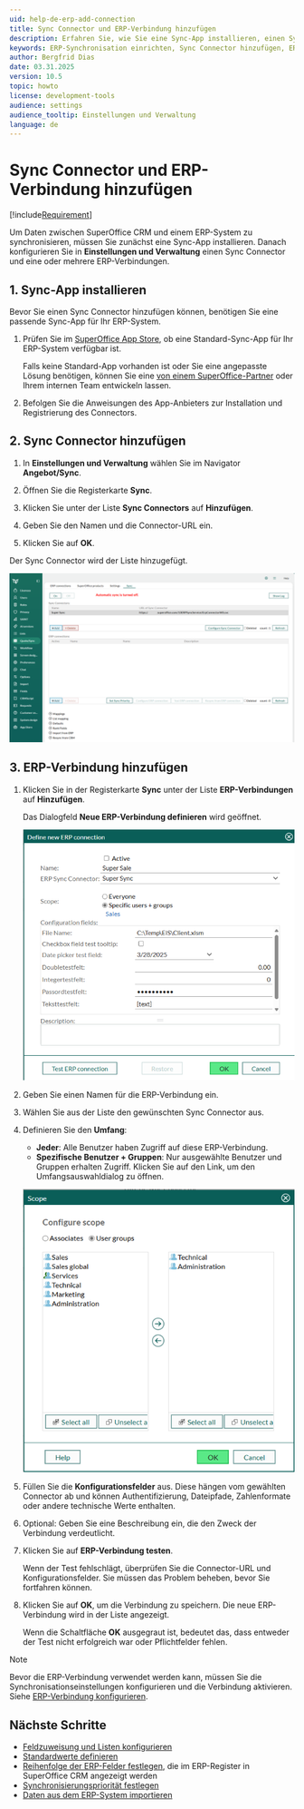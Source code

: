 ```yaml
---
uid: help-de-erp-add-connection
title: Sync Connector und ERP-Verbindung hinzufügen
description: Erfahren Sie, wie Sie eine Sync-App installieren, einen Sync Connector hinzufügen und ERP-Verbindungen erstellen, um die Synchronisation zwischen SuperOffice CRM und einem ERP-System zu ermöglichen.
keywords: ERP-Synchronisation einrichten, Sync Connector hinzufügen, ERP-Verbindung hinzufügen, ERP-Verbindung testen, ERP-Verbindung, Connector, Synchronisation, ERP
author: Bergfrid Dias
date: 03.31.2025
version: 10.5
topic: howto
license: development-tools
audience: settings
audience_tooltip: Einstellungen und Verwaltung
language: de
---
```


# Sync Connector und ERP-Verbindung hinzufügen

[!include[Requirement](../../learn/includes/req-expander-services.md)]

Um Daten zwischen SuperOffice CRM und einem ERP-System zu synchronisieren, müssen Sie zunächst eine Sync-App installieren. Danach konfigurieren Sie in **Einstellungen und Verwaltung** einen Sync Connector und eine oder mehrere ERP-Verbindungen.

## 1. Sync-App installieren

Bevor Sie einen Sync Connector hinzufügen können, benötigen Sie eine passende Sync-App für Ihr ERP-System.

1. Prüfen Sie im [SuperOffice App Store][7], ob eine Standard-Sync-App für Ihr ERP-System verfügbar ist.

    Falls keine Standard-App vorhanden ist oder Sie eine angepasste Lösung benötigen, können Sie eine [von einem SuperOffice-Partner][8] oder Ihrem internen Team entwickeln lassen.

1. Befolgen Sie die Anweisungen des App-Anbieters zur Installation und Registrierung des Connectors.

## <a id="connector"></a>2. Sync Connector hinzufügen

1. In **Einstellungen und Verwaltung** wählen Sie im Navigator <i class="ph ph-barcode" aria-label="Barcode icon"></i> **Angebot/Sync**.

1. Öffnen Sie die Registerkarte **Sync**.

1. Klicken Sie unter der Liste **Sync Connectors** auf **Hinzufügen**.

1. Geben Sie den Namen und die Connector-URL ein.

1. Klicken Sie auf **OK**.

Der Sync Connector wird der Liste hinzugefügt.

![Sync-Registerkarte mit einem Sync Connector in Einstellungen und Verwaltung -screenshot][img1]

## <a id="connection"></a>3. ERP-Verbindung hinzufügen

1. Klicken Sie in der Registerkarte **Sync** unter der Liste **ERP-Verbindungen** auf **Hinzufügen**.

    Das Dialogfeld **Neue ERP-Verbindung definieren** wird geöffnet.

    ![Dialog Neue ERP-Verbindung definieren mit Beispieldaten -screenshot][img2]

1. Geben Sie einen Namen für die ERP-Verbindung ein.

1. Wählen Sie aus der Liste den gewünschten Sync Connector aus.

1. Definieren Sie den **Umfang**:

    * **Jeder**: Alle Benutzer haben Zugriff auf diese ERP-Verbindung.
    * **Spezifische Benutzer + Gruppen**: Nur ausgewählte Benutzer und Gruppen erhalten Zugriff. Klicken Sie auf den Link, um den Umfangsauswahldialog zu öffnen.

    ![Dialog Unfang konfigurieren mit Benutzergruppenauswahl -screenshot][img3]

1. Füllen Sie die **Konfigurationsfelder** aus. Diese hängen vom gewählten Connector ab und können Authentifizierung, Dateipfade, Zahlenformate oder andere technische Werte enthalten.

1. Optional: Geben Sie eine Beschreibung ein, die den Zweck der Verbindung verdeutlicht.

1. Klicken Sie auf **ERP-Verbindung testen**.

    Wenn der Test fehlschlägt, überprüfen Sie die Connector-URL und Konfigurationsfelder. Sie müssen das Problem beheben, bevor Sie fortfahren können.

1. Klicken Sie auf **OK**, um die Verbindung zu speichern. Die neue ERP-Verbindung wird in der Liste angezeigt.

    Wenn die Schaltfläche **OK** ausgegraut ist, bedeutet das, dass entweder der Test nicht erfolgreich war oder Pflichtfelder fehlen.

> [!NOTE]
> Bevor die ERP-Verbindung verwendet werden kann, müssen Sie die Synchronisationseinstellungen konfigurieren und die Verbindung aktivieren. Siehe [ERP-Verbindung konfigurieren][1].

## Nächste Schritte

* [Feldzuweisung und Listen konfigurieren][1]
* [Standardwerte definieren][3]
* [Reihenfolge der ERP-Felder festlegen][4], die im ERP-Register in SuperOffice CRM angezeigt werden
* [Synchronisierungspriorität festlegen][5]
* [Daten aus dem ERP-System importieren][6]

<!-- Referenced links -->
[1]: configure.md
[3]: configure.md#defaults
[4]: configure.md#rank
[5]: configure.md#priority
[6]: ../../admin/import/learn/import-from-erp.md
[7]: https://online.superoffice.com/appstore/app/search?phrase=sync
[8]: ../../developer-portal/custom-app/index.md

<!-- Referenced images -->
[img1]: ../../../media/loc/en/erp/sync-connectors-list.png
[img2]: ../../../media/loc/en/erp/define-erp-connection.png
[img3]: ../../../media/loc/en/erp/configure-scope.png
